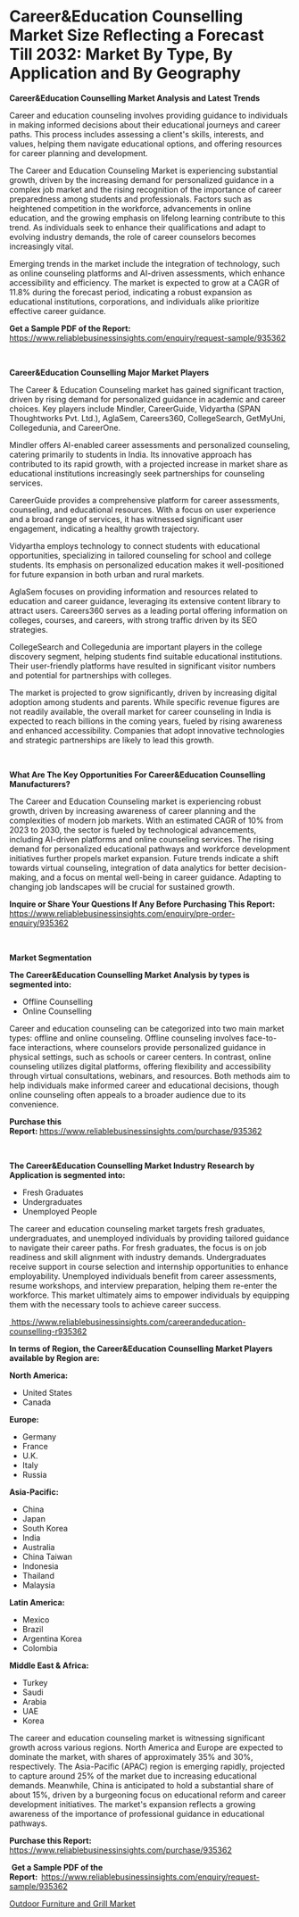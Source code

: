 <p><h1>Career&Education Counselling Market Size Reflecting a Forecast Till 2032: Market By Type, By Application and By Geography</h1></p><p><strong>Career&Education Counselling Market Analysis and Latest Trends</strong></p>
<p><p>Career and education counseling involves providing guidance to individuals in making informed decisions about their educational journeys and career paths. This process includes assessing a client's skills, interests, and values, helping them navigate educational options, and offering resources for career planning and development.</p><p>The Career and Education Counseling Market is experiencing substantial growth, driven by the increasing demand for personalized guidance in a complex job market and the rising recognition of the importance of career preparedness among students and professionals. Factors such as heightened competition in the workforce, advancements in online education, and the growing emphasis on lifelong learning contribute to this trend. As individuals seek to enhance their qualifications and adapt to evolving industry demands, the role of career counselors becomes increasingly vital.</p><p>Emerging trends in the market include the integration of technology, such as online counseling platforms and AI-driven assessments, which enhance accessibility and efficiency. The market is expected to grow at a CAGR of 11.8% during the forecast period, indicating a robust expansion as educational institutions, corporations, and individuals alike prioritize effective career guidance.</p></p>
<p><strong>Get a Sample PDF of the Report:&nbsp;</strong> <a href="https://www.reliablebusinessinsights.com/enquiry/request-sample/935362?utm_campaign=3057&utm_medium=2&utm_source=Github&utm_content=ia&utm_term=07032025&utm_id=careereducation-counselling">https://www.reliablebusinessinsights.com/enquiry/request-sample/935362</a></p>
<p>&nbsp;</p>
<p><strong>Career&Education Counselling Major Market Players</strong></p>
<p><p>The Career & Education Counseling market has gained significant traction, driven by rising demand for personalized guidance in academic and career choices. Key players include Mindler, CareerGuide, Vidyartha (SPAN Thoughtworks Pvt. Ltd.), AglaSem, Careers360, CollegeSearch, GetMyUni, Collegedunia, and CareerOne.</p><p>Mindler offers AI-enabled career assessments and personalized counseling, catering primarily to students in India. Its innovative approach has contributed to its rapid growth, with a projected increase in market share as educational institutions increasingly seek partnerships for counseling services.</p><p>CareerGuide provides a comprehensive platform for career assessments, counseling, and educational resources. With a focus on user experience and a broad range of services, it has witnessed significant user engagement, indicating a healthy growth trajectory.</p><p>Vidyartha employs technology to connect students with educational opportunities, specializing in tailored counseling for school and college students. Its emphasis on personalized education makes it well-positioned for future expansion in both urban and rural markets.</p><p>AglaSem focuses on providing information and resources related to education and career guidance, leveraging its extensive content library to attract users. Careers360 serves as a leading portal offering information on colleges, courses, and careers, with strong traffic driven by its SEO strategies.</p><p>CollegeSearch and Collegedunia are important players in the college discovery segment, helping students find suitable educational institutions. Their user-friendly platforms have resulted in significant visitor numbers and potential for partnerships with colleges.</p><p>The market is projected to grow significantly, driven by increasing digital adoption among students and parents. While specific revenue figures are not readily available, the overall market for career counseling in India is expected to reach billions in the coming years, fueled by rising awareness and enhanced accessibility. Companies that adopt innovative technologies and strategic partnerships are likely to lead this growth.</p></p>
<p>&nbsp;</p>
<p><strong>What Are The Key Opportunities For Career&Education Counselling Manufacturers?</strong></p>
<p><p>The Career and Education Counseling market is experiencing robust growth, driven by increasing awareness of career planning and the complexities of modern job markets. With an estimated CAGR of 10% from 2023 to 2030, the sector is fueled by technological advancements, including AI-driven platforms and online counseling services. The rising demand for personalized educational pathways and workforce development initiatives further propels market expansion. Future trends indicate a shift towards virtual counseling, integration of data analytics for better decision-making, and a focus on mental well-being in career guidance. Adapting to changing job landscapes will be crucial for sustained growth.</p></p>
<p><strong>Inquire or Share Your Questions If Any Before Purchasing This Report:</strong> <a href="https://www.reliablebusinessinsights.com/enquiry/pre-order-enquiry/935362?utm_campaign=3057&utm_medium=2&utm_source=Github&utm_content=ia&utm_term=07032025&utm_id=careereducation-counselling">https://www.reliablebusinessinsights.com/enquiry/pre-order-enquiry/935362</a></p>
<p>&nbsp;</p>
<p><strong>Market Segmentation</strong></p>
<p><strong>The Career&Education Counselling Market Analysis by types is segmented into:</strong></p>
<p><ul><li>Offline Counselling</li><li>Online Counselling</li></ul></p>
<p><p>Career and education counseling can be categorized into two main market types: offline and online counseling. Offline counseling involves face-to-face interactions, where counselors provide personalized guidance in physical settings, such as schools or career centers. In contrast, online counseling utilizes digital platforms, offering flexibility and accessibility through virtual consultations, webinars, and resources. Both methods aim to help individuals make informed career and educational decisions, though online counseling often appeals to a broader audience due to its convenience.</p></p>
<p><strong>Purchase this Report:&nbsp;</strong><a href="https://www.reliablebusinessinsights.com/purchase/935362?utm_campaign=3057&utm_medium=2&utm_source=Github&utm_content=ia&utm_term=07032025&utm_id=careereducation-counselling">https://www.reliablebusinessinsights.com/purchase/935362</a></p>
<p>&nbsp;</p>
<p><strong>The Career&Education Counselling Market Industry Research by Application is segmented into:</strong></p>
<p><ul><li>Fresh Graduates</li><li>Undergraduates</li><li>Unemployed People</li></ul></p>
<p><p>The career and education counseling market targets fresh graduates, undergraduates, and unemployed individuals by providing tailored guidance to navigate their career paths. For fresh graduates, the focus is on job readiness and skill alignment with industry demands. Undergraduates receive support in course selection and internship opportunities to enhance employability. Unemployed individuals benefit from career assessments, resume workshops, and interview preparation, helping them re-enter the workforce. This market ultimately aims to empower individuals by equipping them with the necessary tools to achieve career success.</p></p>
<p><a href="https://www.reliablebusinessinsights.com/careerandeducation-counselling-r935362?utm_campaign=3057&utm_medium=2&utm_source=Github&utm_content=ia&utm_term=07032025&utm_id=careereducation-counselling">&nbsp;https://www.reliablebusinessinsights.com/careerandeducation-counselling-r935362</a></p>
<p><strong>In terms of Region, the Career&Education Counselling Market Players available by Region are:</strong></p>
<p>
    <p> <strong> North America: </strong>
        <ul>
            <li>United States</li>
            <li>Canada</li>
        </ul>
        </p> 
    <p> <strong> Europe: </strong>
        <ul>
            <li>Germany</li>
            <li>France</li>
            <li>U.K.</li>
            <li>Italy</li>
            <li>Russia</li>
        </ul>
        </p> 
    <p> <strong> Asia-Pacific: </strong>
        <ul>
            <li>China</li>
            <li>Japan</li>
            <li>South Korea</li>
            <li>India</li>
            <li>Australia</li>
            <li>China Taiwan</li>
            <li>Indonesia</li>
            <li>Thailand</li>
            <li>Malaysia</li>
        </ul>
        </p> 
    <p> <strong> Latin America: </strong>
        <ul>
            <li>Mexico</li>
            <li>Brazil</li>
            <li>Argentina Korea</li>
            <li>Colombia</li>
        </ul>
        </p> 
    <p> <strong> Middle East & Africa: </strong>
        <ul>
            <li>Turkey</li>
            <li>Saudi</li>
            <li>Arabia</li>
            <li>UAE</li>
            <li>Korea</li>
        </ul>
    </p>
    </p>
<p><p>The career and education counseling market is witnessing significant growth across various regions. North America and Europe are expected to dominate the market, with shares of approximately 35% and 30%, respectively. The Asia-Pacific (APAC) region is emerging rapidly, projected to capture around 25% of the market due to increasing educational demands. Meanwhile, China is anticipated to hold a substantial share of about 15%, driven by a burgeoning focus on educational reform and career development initiatives. The market's expansion reflects a growing awareness of the importance of professional guidance in educational pathways.</p></p>
<p><strong>Purchase this Report: </strong><a href="https://www.reliablebusinessinsights.com/purchase/935362?utm_campaign=3057&utm_medium=2&utm_source=Github&utm_content=ia&utm_term=07032025&utm_id=careereducation-counselling">https://www.reliablebusinessinsights.com/purchase/935362</a></p>
<p>&nbsp;<strong>Get a Sample PDF of the Report:&nbsp;&nbsp;</strong><a href="https://www.reliablebusinessinsights.com/enquiry/request-sample/935362?utm_campaign=3057&utm_medium=2&utm_source=Github&utm_content=ia&utm_term=07032025&utm_id=careereducation-counselling">https://www.reliablebusinessinsights.com/enquiry/request-sample/935362</a></p>
<p><strong></strong></p>
<p><p><a href="https://github.com/pidlisseas/Market-Research-Report-List-1/blob/main/outdoor-furniture-and-grill-market.md?utm_campaign=3057&utm_medium=2&utm_source=Github&utm_content=ia&utm_term=07032025&utm_id=careereducation-counselling">Outdoor Furniture and Grill Market</a></p></p>
